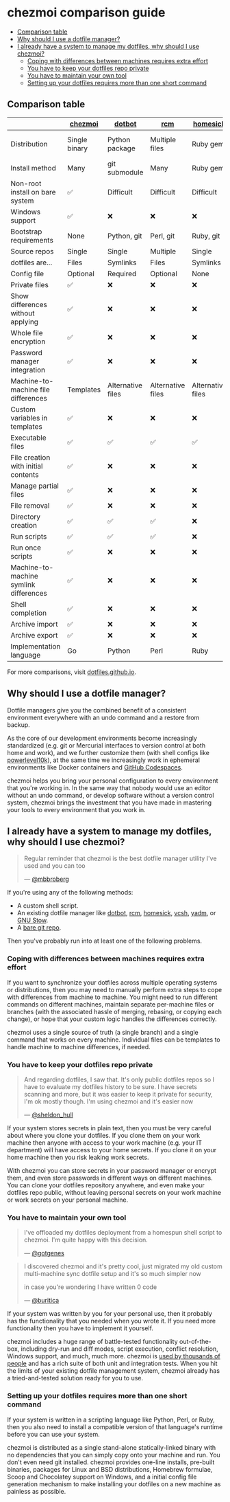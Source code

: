 # chezmoi comparison guide

<!--- toc --->
* [Comparison table](#comparison-table)
* [Why should I use a dotfile manager?](#why-should-i-use-a-dotfile-manager)
* [I already have a system to manage my dotfiles, why should I use chezmoi?](#i-already-have-a-system-to-manage-my-dotfiles-why-should-i-use-chezmoi)
  * [Coping with differences between machines requires extra effort](#coping-with-differences-between-machines-requires-extra-effort)
  * [You have to keep your dotfiles repo private](#you-have-to-keep-your-dotfiles-repo-private)
  * [You have to maintain your own tool](#you-have-to-maintain-your-own-tool)
  * [Setting up your dotfiles requires more than one short command](#setting-up-your-dotfiles-requires-more-than-one-short-command)

## Comparison table

[chezmoi]: https://chezmoi.io/
[dotbot]: https://github.com/anishathalye/dotbot
[rcm]: https://github.com/thoughtbot/rcm
[homesick]: https://github.com/technicalpickles/homesick
[vcsh]: https://github.com/RichiH/vcsh
[yadm]: https://yadm.io/
[bare git]: https://www.atlassian.com/git/tutorials/dotfiles "bare git"

|                                        | [chezmoi]     | [dotbot]          | [rcm]             | [homesick]        | [vcsh]                   | [yadm]        | [bare git] |
| -------------------------------------- | ------------- | ----------------- | ----------------- | ----------------- | ------------------------ | ------------- | ---------- |
| Distribution                           | Single binary | Python package    | Multiple files    | Ruby gem          | Single script or package | Single script | n/a        |
| Install method                         | Many          | git submodule     | Many              | Ruby gem          | Many                     | Many          | Manual     |
| Non-root install on bare system        | ✅            | Difficult         | Difficult         | Difficult         | ✅                       | ✅            | ✅         |
| Windows support                        | ✅            | ❌                | ❌                | ❌                | ❌                       | ❌            | ✅         |
| Bootstrap requirements                 | None          | Python, git       | Perl, git         | Ruby, git         | sh, git                  | git           | git        |
| Source repos                           | Single        | Single            | Multiple          | Single            | Multiple                 | Single        | Single     |
| dotfiles are...                        | Files         | Symlinks          | Files             | Symlinks          | Files                    | Files         | Files      |
| Config file                            | Optional      | Required          | Optional          | None              | None                     | None          | Optional   |
| Private files                          | ✅            | ❌                | ❌                | ❌                | ❌                       | ❌            | ❌         |
| Show differences without applying      | ✅            | ❌                | ❌                | ❌                | ✅                       | ✅            | ✅         |
| Whole file encryption                  | ✅            | ❌                | ❌                | ❌                | ❌                       | ✅            | ❌         |
| Password manager integration           | ✅            | ❌                | ❌                | ❌                | ❌                       | ❌            | ❌         |
| Machine-to-machine file differences    | Templates     | Alternative files | Alternative files | Alternative files | Branches                 | Templates     | Manual     |
| Custom variables in templates          | ✅            | ❌                | ❌                | ❌                | ❌                       | ❌            | ❌         |
| Executable files                       | ✅            | ✅                | ✅                | ✅                | ✅                       | ❌            | ✅         |
| File creation with initial contents    | ✅            | ❌                | ❌                | ❌                | ✅                       | ❌            | ❌         |
| Manage partial files                   | ✅            | ❌                | ❌                | ❌                | Manual                   | ❌            | Manual     |
| File removal                           | ✅            | ❌                | ❌                | ❌                | ✅                       | ❌            | ❌         |
| Directory creation                     | ✅            | ✅                | ✅                | ❌                | ✅                       | ❌            | ✅         |
| Run scripts                            | ✅            | ✅                | ✅                | ❌                | ✅                       | ❌            | ❌         |
| Run once scripts                       | ✅            | ❌                | ❌                | ❌                | ✅                       | ❌            | ❌         |
| Machine-to-machine symlink differences | ✅            | ❌                | ❌                | ❌                | Manual                   | ✅            | Manual     |
| Shell completion                       | ✅            | ❌                | ❌                | ❌                | ✅                       | ✅            | ✅         |
| Archive import                         | ✅            | ❌                | ❌                | ❌                | ✅                       | ❌            | ✅         |
| Archive export                         | ✅            | ❌                | ❌                | ❌                | ✅                       | ❌            | ✅         |
| Implementation language                | Go            | Python            | Perl              | Ruby              | POSIX Shell              | Bash          | C          |

For more comparisons, visit [dotfiles.github.io](https://dotfiles.github.io/).

## Why should I use a dotfile manager?

Dotfile managers give you the combined benefit of a consistent environment
everywhere with an undo command and a restore from backup.

As the core of our development environments become increasingly standardized
(e.g. git or Mercurial interfaces to version control at both home and work), and
we further customize them (with shell configs like
[powerlevel10k](https://github.com/romkatv/powerlevel10k)), at the same time we
increasingly work in ephemeral environments like Docker containers and [GitHub
Codespaces](https://github.com/features/codespaces).

chezmoi helps you bring your personal configuration to every environment that
you're working in. In the same way that nobody would use an editor without an
undo command, or develop software without a version control system, chezmoi
brings the investment that you have made in mastering your tools to every
environment that you work in.

## I already have a system to manage my dotfiles, why should I use chezmoi?

> Regular reminder that chezmoi is the best dotfile manager utility I've used
> and you can too
>
> — [@mbbroberg](https://twitter.com/mbbroberg/status/1355644967625125892)

If you're using any of the following methods:

* A custom shell script.
* An existing dotfile manager like
  [dotbot](https://github.com/anishathalye/dotbot),
  [rcm](https://github.com/thoughtbot/rcm),
  [homesick](https://github.com/technicalpickles/homesick),
  [vcsh](https://github.com/RichiH/vcsh),
  [yadm](https://yadm.io/), or [GNU Stow](https://www.gnu.org/software/stow/).
* A [bare git repo](https://www.atlassian.com/git/tutorials/dotfiles).

Then you've probably run into at least one of the following problems.

### Coping with differences between machines requires extra effort

If you want to synchronize your dotfiles across multiple operating systems or
distributions, then you may need to manually perform extra steps to cope with
differences from machine to machine. You might need to run different commands on
different machines, maintain separate per-machine files or branches (with the
associated hassle of merging, rebasing, or copying each change), or hope that
your custom logic handles the differences correctly.

chezmoi uses a single source of truth (a single branch) and a single command
that works on every machine. Individual files can be templates to handle machine
to machine differences, if needed.

### You have to keep your dotfiles repo private

> And regarding dotfiles, I saw that. It's only public dotfiles repos so I have
> to evaluate my dotfiles history to be sure. I have secrets scanning and more,
> but it was easier to keep it private for security, I'm ok mostly though. I'm
> using chezmoi and it's easier now
>
> — [@sheldon_hull](https://twitter.com/sheldon_hull/status/1308139570597371907)

If your system stores secrets in plain text, then you must be very careful about
where you clone your dotfiles. If you clone them on your work machine then
anyone with access to your work machine (e.g. your IT department) will have
access to your home secrets. If you clone it on your home machine then you risk
leaking work secrets.

With chezmoi you can store secrets in your password manager or encrypt them, and
even store passwords in different ways on different machines. You can clone your
dotfiles repository anywhere, and even make your dotfiles repo public, without
leaving personal secrets on your work machine or work secrets on your personal
machine.

### You have to maintain your own tool

> I've offloaded my dotfiles deployment from a homespun shell script to chezmoi.
> I'm quite happy with this decision.
>
> — [@gotgenes](https://twitter.com/gotgenes/status/1251008845163319297)

> I discovered chezmoi and it's pretty cool, just migrated my old custom
> multi-machine sync dotfile setup and it's so much simpler now
>
> in case you're wondering I have written 0 code
>
> — [@buritica](https://twitter.com/buritica/status/1361062902451630089)

If your system was written by you for your personal use, then it probably has
the functionality that you needed when you wrote it. If you need more
functionality then you have to implement it yourself.

chezmoi includes a huge range of battle-tested functionality out-of-the-box,
including dry-run and diff modes, script execution, conflict resolution, Windows
support, and much, much more. chezmoi is [used by thousands of
people](https://github.com/twpayne/chezmoi/stargazers) and has a rich suite of
both unit and integration tests. When you hit the limits of your existing
dotfile management system, chezmoi already has a tried-and-tested solution ready
for you to use.

### Setting up your dotfiles requires more than one short command

If your system is written in a scripting language like Python, Perl, or Ruby,
then you also need to install a compatible version of that language's runtime
before you can use your system.

chezmoi is distributed as a single stand-alone statically-linked binary with no
dependencies that you can simply copy onto your machine and run. You don't even
need git installed. chezmoi provides one-line installs, pre-built binaries,
packages for Linux and BSD distributions, Homebrew formulae, Scoop and
Chocolatey support on Windows, and a initial config file generation mechanism to
make installing your dotfiles on a new machine as painless as possible.
